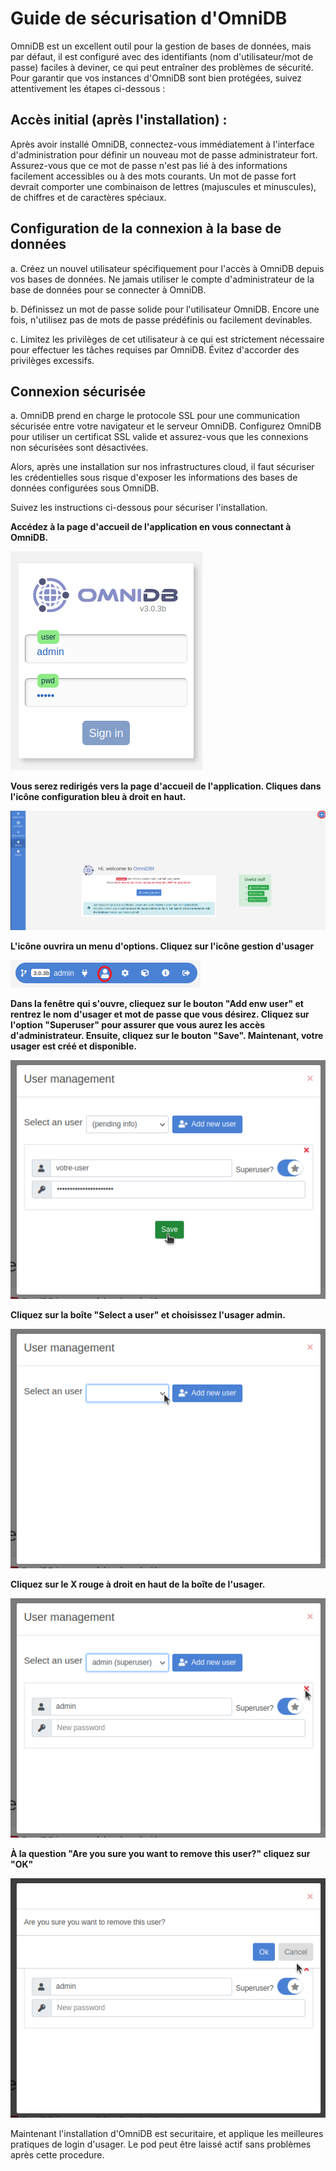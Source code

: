 # Guide de sécurisation d'OmniDB 

OmniDB est un excellent outil pour la gestion de bases de données, mais par défaut, il est configuré avec des identifiants (nom d'utilisateur/mot de passe) faciles à deviner, ce qui peut entraîner des problèmes de sécurité. Pour garantir que vos instances d'OmniDB sont bien protégées, suivez attentivement les étapes ci-dessous :

## Accès initial (après l'installation) :

Après avoir installé OmniDB, connectez-vous immédiatement à l'interface d'administration pour définir un nouveau mot de passe administrateur fort. Assurez-vous que ce mot de passe n'est pas lié à des informations facilement accessibles ou à des mots courants. Un mot de passe fort devrait comporter une combinaison de lettres (majuscules et minuscules), de chiffres et de caractères spéciaux.

## Configuration de la connexion à la base de données 

a. Créez un nouvel utilisateur spécifiquement pour l'accès à OmniDB depuis vos bases de données. Ne jamais utiliser le compte d'administrateur de la base de données pour se connecter à OmniDB.

b. Définissez un mot de passe solide pour l'utilisateur OmniDB. Encore une fois, n'utilisez pas de mots de passe prédéfinis ou facilement devinables.

c. Limitez les privilèges de cet utilisateur à ce qui est strictement nécessaire pour effectuer les tâches requises par OmniDB. Évitez d'accorder des privilèges excessifs.

## Connexion sécurisée 

a. OmniDB prend en charge le protocole SSL pour une communication sécurisée entre votre navigateur et le serveur OmniDB. Configurez OmniDB pour utiliser un certificat SSL valide et assurez-vous que les connexions non sécurisées sont désactivées.



























Alors, après une installation sur nos infrastructures cloud, il faut sécuriser les crédentielles sous risque d'exposer les informations des bases de données configurées sous OmniDB. 

Suivez les instructions ci-dessous pour sécuriser l'installation. 


**Accédez à la page d'accueil de l'application en vous connectant à OmniDB.** 
<div align="left">
    <img src="./images/odb01.png" /> 
</div>

**Vous serez  redirigés vers la page d'accueil de l'application. Cliques dans l'icône configuration bleu à droit en haut.**
<div align="left">
    <img src="./images/odb02.png" /> 
</div>

**L'icône ouvrira un menu d'options. Cliquez sur l'icône gestion d'usager**

<div align="left">
    <img src="./images/odb02.5.png" /> 
</div>

**Dans la fenêtre qui s'ouvre, cliequez sur le bouton "Add enw user" et rentrez le nom d'usager et mot de passe que vous désirez. Cliquez sur l'option "Superuser" pour assurer que vous aurez les accès d'administrateur. Ensuite, cliquez sur le bouton "Save". Maintenant, votre usager est créé et disponible.**

<div align="left">
    <img src="./images/odb03.png" /> 
</div>

**Cliquez sur la boîte "Select a user" et choisissez l'usager admin.**
<div align="left">
    <img src="./images/odb04.png" /> 
</div>

**Cliquez sur le X rouge à droit en haut de la boîte de l'usager.**

<div align="left">
    <img src="./images/odb05.png" /> 
</div>

**À la question "Are you sure you want to remove this user?" cliquez sur "OK"**

<div align="left">
    <img src="./images/odb06.png" /> 
</div>

Maintenant l'installation d'OmniDB est securitaire, et applique les meilleures pratiques de login d'usager. Le pod peut être laissé actif sans problèmes après cette procedure. 